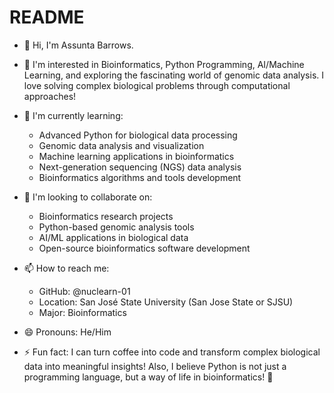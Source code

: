 # README

- 👋 Hi, I'm Assunta Barrows.
- 👀 I'm interested in Bioinformatics, Python Programming, AI/Machine Learning, and exploring the fascinating world of genomic data analysis. I love solving complex biological problems through computational approaches!

- 🌱 I'm currently learning:
  * Advanced Python for biological data processing
  * Genomic data analysis and visualization
  * Machine learning applications in bioinformatics
  * Next-generation sequencing (NGS) data analysis
  * Bioinformatics algorithms and tools development

- 💞️ I'm looking to collaborate on:
  * Bioinformatics research projects
  * Python-based genomic analysis tools
  * AI/ML applications in biological data
  * Open-source bioinformatics software development

- 📫 How to reach me:
  * GitHub: @nuclearn-01
  * Location: San José State University (San Jose State or SJSU)
  * Major: Bioinformatics

- 😄 Pronouns: He/Him

- ⚡ Fun fact: I can turn coffee into code and transform complex biological data into meaningful insights! Also, I believe Python is not just a programming language, but a way of life in bioinformatics! 🐍

<!---
nuclearn--1/README is ✨ special ✨ repository because its `README.md` (this file) appears on your GitHub profile.
You can click the Preview link to take a look at your changes.
--->
